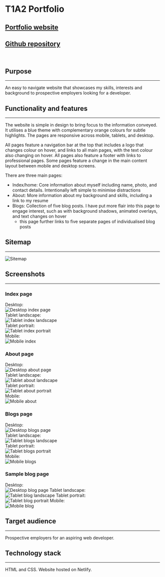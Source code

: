 # T1A2 Portfolio

## [Portfolio website](https://vicky-nie-first-portfolio.netlify.app/) 

## [Github repository](https://github.com/Vickyyn/portfolio)  

&nbsp;  

## Purpose
---
An easy to navigate website that showcases my skills, interests and background to prospective employers looking for a developer.

## Functionality and features
---
The website is simple in design to bring focus to the information conveyed. It utilises a blue theme with complementary orange colours for subtle highlights. The pages are responsive across mobile, tablets, and desktop. 


All pages feature a navigation bar at the top that includes a logo that changes colour on hover, and links to all main pages, with the text colour also changing on hover. All pages also feature a footer with links to professional pages. Some pages feature a change in the main content layout between mobile and desktop screens.


There are three main pages:
- Index/home: Core information about myself including name, photo, and contact details. Intentionally left simple to minimise distractions
- About: More information about my background and skills, including a link to my resume
- Blogs: Collection of five blog posts. I have put more flair into this page to engage interest, such as with background shadows, animated overlays, and text changes on hover
  - this page further links to five separate pages of individualised blog posts  

## Sitemap
---
![Sitemap](docs/Sitemap.PNG)  

## Screenshots 
---
### Index page
Desktop:  
![Desktop index page](docs/Indexdt.png)  
Tablet landscape:  
![Tablet index landscape](docs/Indextabh.PNG)  
Tablet portrait:  
![Tablet index portrait](docs/Indextabv.PNG)  
Mobile:  
![Mobile index](docs/Indexmob.PNG)  

### About page
Desktop:  
![Desktop about page](docs/Aboutdt.png)  
Tablet landscape:  
![Tablet about landscape](docs/Abouttabh.PNG)  
Tablet portrait:  
![Tablet about portrait](docs/Abouttabv.PNG)  
Mobile:  
![Mobile about](docs/Aboutmobile.PNG)  

### Blogs page
Desktop:  
![Desktop blogs page](docs/Blogsdt.png)  
Tablet landscape:  
![Tablet blogs landscape](docs/Blogstabh.PNG)  
Tablet portrait:  
![Tablet blogs portrait](docs/Blogstabv.PNG)  
Mobile:  
![Mobile blogs](docs/Blogsmobile.PNG)  

### Sample blog page
Desktop:  
![Desktop blog page](docs/Blog4dt.png)
Tablet landscape:  
![Tablet blog landscape](docs/Blog4tabh.PNG)
Tablet portrait:  
![Tablet blog portrait](docs/Blog4tabv.PNG)
Mobile:  
![Mobile blog](docs/Blog4mobile.PNG)

## Target audience
---
Prospective employers for an aspiring web developer.

## Technology stack
---
HTML and CSS. 
Website hosted on Netlify.